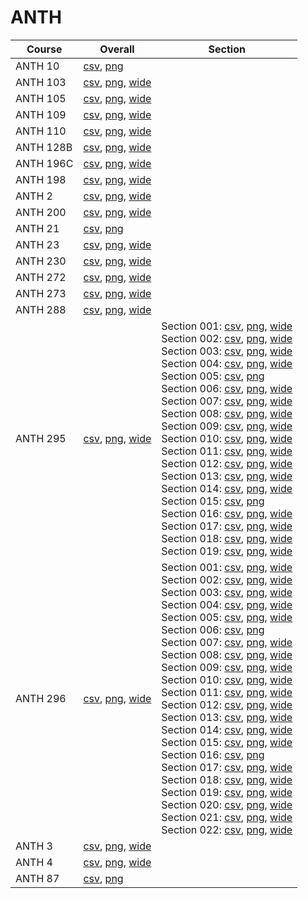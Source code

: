 # ANTH

| Course | Overall | Section |
| ------ | ------- | ------- |
| ANTH 10 | [csv](https://github.com/UCSD-Historical-Enrollment-Data/2025Spring/blob/main/overall/ANTH%2010.csv), [png](https://raw.githubusercontent.com/UCSD-Historical-Enrollment-Data/2025Spring/main/plot_overall/ANTH%2010.png) |  |
| ANTH 103 | [csv](https://github.com/UCSD-Historical-Enrollment-Data/2025Spring/blob/main/overall/ANTH%20103.csv), [png](https://raw.githubusercontent.com/UCSD-Historical-Enrollment-Data/2025Spring/main/plot_overall/ANTH%20103.png), [wide](https://raw.githubusercontent.com/UCSD-Historical-Enrollment-Data/2025Spring/main/plot_overall_wide/ANTH%20103.png) |  |
| ANTH 105 | [csv](https://github.com/UCSD-Historical-Enrollment-Data/2025Spring/blob/main/overall/ANTH%20105.csv), [png](https://raw.githubusercontent.com/UCSD-Historical-Enrollment-Data/2025Spring/main/plot_overall/ANTH%20105.png), [wide](https://raw.githubusercontent.com/UCSD-Historical-Enrollment-Data/2025Spring/main/plot_overall_wide/ANTH%20105.png) |  |
| ANTH 109 | [csv](https://github.com/UCSD-Historical-Enrollment-Data/2025Spring/blob/main/overall/ANTH%20109.csv), [png](https://raw.githubusercontent.com/UCSD-Historical-Enrollment-Data/2025Spring/main/plot_overall/ANTH%20109.png), [wide](https://raw.githubusercontent.com/UCSD-Historical-Enrollment-Data/2025Spring/main/plot_overall_wide/ANTH%20109.png) |  |
| ANTH 110 | [csv](https://github.com/UCSD-Historical-Enrollment-Data/2025Spring/blob/main/overall/ANTH%20110.csv), [png](https://raw.githubusercontent.com/UCSD-Historical-Enrollment-Data/2025Spring/main/plot_overall/ANTH%20110.png), [wide](https://raw.githubusercontent.com/UCSD-Historical-Enrollment-Data/2025Spring/main/plot_overall_wide/ANTH%20110.png) |  |
| ANTH 128B | [csv](https://github.com/UCSD-Historical-Enrollment-Data/2025Spring/blob/main/overall/ANTH%20128B.csv), [png](https://raw.githubusercontent.com/UCSD-Historical-Enrollment-Data/2025Spring/main/plot_overall/ANTH%20128B.png), [wide](https://raw.githubusercontent.com/UCSD-Historical-Enrollment-Data/2025Spring/main/plot_overall_wide/ANTH%20128B.png) |  |
| ANTH 196C | [csv](https://github.com/UCSD-Historical-Enrollment-Data/2025Spring/blob/main/overall/ANTH%20196C.csv), [png](https://raw.githubusercontent.com/UCSD-Historical-Enrollment-Data/2025Spring/main/plot_overall/ANTH%20196C.png), [wide](https://raw.githubusercontent.com/UCSD-Historical-Enrollment-Data/2025Spring/main/plot_overall_wide/ANTH%20196C.png) |  |
| ANTH 198 | [csv](https://github.com/UCSD-Historical-Enrollment-Data/2025Spring/blob/main/overall/ANTH%20198.csv), [png](https://raw.githubusercontent.com/UCSD-Historical-Enrollment-Data/2025Spring/main/plot_overall/ANTH%20198.png), [wide](https://raw.githubusercontent.com/UCSD-Historical-Enrollment-Data/2025Spring/main/plot_overall_wide/ANTH%20198.png) |  |
| ANTH 2 | [csv](https://github.com/UCSD-Historical-Enrollment-Data/2025Spring/blob/main/overall/ANTH%202.csv), [png](https://raw.githubusercontent.com/UCSD-Historical-Enrollment-Data/2025Spring/main/plot_overall/ANTH%202.png), [wide](https://raw.githubusercontent.com/UCSD-Historical-Enrollment-Data/2025Spring/main/plot_overall_wide/ANTH%202.png) |  |
| ANTH 200 | [csv](https://github.com/UCSD-Historical-Enrollment-Data/2025Spring/blob/main/overall/ANTH%20200.csv), [png](https://raw.githubusercontent.com/UCSD-Historical-Enrollment-Data/2025Spring/main/plot_overall/ANTH%20200.png), [wide](https://raw.githubusercontent.com/UCSD-Historical-Enrollment-Data/2025Spring/main/plot_overall_wide/ANTH%20200.png) |  |
| ANTH 21 | [csv](https://github.com/UCSD-Historical-Enrollment-Data/2025Spring/blob/main/overall/ANTH%2021.csv), [png](https://raw.githubusercontent.com/UCSD-Historical-Enrollment-Data/2025Spring/main/plot_overall/ANTH%2021.png) |  |
| ANTH 23 | [csv](https://github.com/UCSD-Historical-Enrollment-Data/2025Spring/blob/main/overall/ANTH%2023.csv), [png](https://raw.githubusercontent.com/UCSD-Historical-Enrollment-Data/2025Spring/main/plot_overall/ANTH%2023.png), [wide](https://raw.githubusercontent.com/UCSD-Historical-Enrollment-Data/2025Spring/main/plot_overall_wide/ANTH%2023.png) |  |
| ANTH 230 | [csv](https://github.com/UCSD-Historical-Enrollment-Data/2025Spring/blob/main/overall/ANTH%20230.csv), [png](https://raw.githubusercontent.com/UCSD-Historical-Enrollment-Data/2025Spring/main/plot_overall/ANTH%20230.png), [wide](https://raw.githubusercontent.com/UCSD-Historical-Enrollment-Data/2025Spring/main/plot_overall_wide/ANTH%20230.png) |  |
| ANTH 272 | [csv](https://github.com/UCSD-Historical-Enrollment-Data/2025Spring/blob/main/overall/ANTH%20272.csv), [png](https://raw.githubusercontent.com/UCSD-Historical-Enrollment-Data/2025Spring/main/plot_overall/ANTH%20272.png), [wide](https://raw.githubusercontent.com/UCSD-Historical-Enrollment-Data/2025Spring/main/plot_overall_wide/ANTH%20272.png) |  |
| ANTH 273 | [csv](https://github.com/UCSD-Historical-Enrollment-Data/2025Spring/blob/main/overall/ANTH%20273.csv), [png](https://raw.githubusercontent.com/UCSD-Historical-Enrollment-Data/2025Spring/main/plot_overall/ANTH%20273.png), [wide](https://raw.githubusercontent.com/UCSD-Historical-Enrollment-Data/2025Spring/main/plot_overall_wide/ANTH%20273.png) |  |
| ANTH 288 | [csv](https://github.com/UCSD-Historical-Enrollment-Data/2025Spring/blob/main/overall/ANTH%20288.csv), [png](https://raw.githubusercontent.com/UCSD-Historical-Enrollment-Data/2025Spring/main/plot_overall/ANTH%20288.png), [wide](https://raw.githubusercontent.com/UCSD-Historical-Enrollment-Data/2025Spring/main/plot_overall_wide/ANTH%20288.png) |  |
| ANTH 295 | [csv](https://github.com/UCSD-Historical-Enrollment-Data/2025Spring/blob/main/overall/ANTH%20295.csv), [png](https://raw.githubusercontent.com/UCSD-Historical-Enrollment-Data/2025Spring/main/plot_overall/ANTH%20295.png), [wide](https://raw.githubusercontent.com/UCSD-Historical-Enrollment-Data/2025Spring/main/plot_overall_wide/ANTH%20295.png) | Section 001: [csv](https://github.com/UCSD-Historical-Enrollment-Data/2025Spring/blob/main/section/ANTH%20295_001.csv), [png](https://raw.githubusercontent.com/UCSD-Historical-Enrollment-Data/2025Spring/main/plot_section/ANTH%20295_001.png), [wide](https://raw.githubusercontent.com/UCSD-Historical-Enrollment-Data/2025Spring/main/plot_section_wide/ANTH%20295_001.png)<br>Section 002: [csv](https://github.com/UCSD-Historical-Enrollment-Data/2025Spring/blob/main/section/ANTH%20295_002.csv), [png](https://raw.githubusercontent.com/UCSD-Historical-Enrollment-Data/2025Spring/main/plot_section/ANTH%20295_002.png), [wide](https://raw.githubusercontent.com/UCSD-Historical-Enrollment-Data/2025Spring/main/plot_section_wide/ANTH%20295_002.png)<br>Section 003: [csv](https://github.com/UCSD-Historical-Enrollment-Data/2025Spring/blob/main/section/ANTH%20295_003.csv), [png](https://raw.githubusercontent.com/UCSD-Historical-Enrollment-Data/2025Spring/main/plot_section/ANTH%20295_003.png), [wide](https://raw.githubusercontent.com/UCSD-Historical-Enrollment-Data/2025Spring/main/plot_section_wide/ANTH%20295_003.png)<br>Section 004: [csv](https://github.com/UCSD-Historical-Enrollment-Data/2025Spring/blob/main/section/ANTH%20295_004.csv), [png](https://raw.githubusercontent.com/UCSD-Historical-Enrollment-Data/2025Spring/main/plot_section/ANTH%20295_004.png), [wide](https://raw.githubusercontent.com/UCSD-Historical-Enrollment-Data/2025Spring/main/plot_section_wide/ANTH%20295_004.png)<br>Section 005: [csv](https://github.com/UCSD-Historical-Enrollment-Data/2025Spring/blob/main/section/ANTH%20295_005.csv), [png](https://raw.githubusercontent.com/UCSD-Historical-Enrollment-Data/2025Spring/main/plot_section/ANTH%20295_005.png)<br>Section 006: [csv](https://github.com/UCSD-Historical-Enrollment-Data/2025Spring/blob/main/section/ANTH%20295_006.csv), [png](https://raw.githubusercontent.com/UCSD-Historical-Enrollment-Data/2025Spring/main/plot_section/ANTH%20295_006.png), [wide](https://raw.githubusercontent.com/UCSD-Historical-Enrollment-Data/2025Spring/main/plot_section_wide/ANTH%20295_006.png)<br>Section 007: [csv](https://github.com/UCSD-Historical-Enrollment-Data/2025Spring/blob/main/section/ANTH%20295_007.csv), [png](https://raw.githubusercontent.com/UCSD-Historical-Enrollment-Data/2025Spring/main/plot_section/ANTH%20295_007.png), [wide](https://raw.githubusercontent.com/UCSD-Historical-Enrollment-Data/2025Spring/main/plot_section_wide/ANTH%20295_007.png)<br>Section 008: [csv](https://github.com/UCSD-Historical-Enrollment-Data/2025Spring/blob/main/section/ANTH%20295_008.csv), [png](https://raw.githubusercontent.com/UCSD-Historical-Enrollment-Data/2025Spring/main/plot_section/ANTH%20295_008.png), [wide](https://raw.githubusercontent.com/UCSD-Historical-Enrollment-Data/2025Spring/main/plot_section_wide/ANTH%20295_008.png)<br>Section 009: [csv](https://github.com/UCSD-Historical-Enrollment-Data/2025Spring/blob/main/section/ANTH%20295_009.csv), [png](https://raw.githubusercontent.com/UCSD-Historical-Enrollment-Data/2025Spring/main/plot_section/ANTH%20295_009.png), [wide](https://raw.githubusercontent.com/UCSD-Historical-Enrollment-Data/2025Spring/main/plot_section_wide/ANTH%20295_009.png)<br>Section 010: [csv](https://github.com/UCSD-Historical-Enrollment-Data/2025Spring/blob/main/section/ANTH%20295_010.csv), [png](https://raw.githubusercontent.com/UCSD-Historical-Enrollment-Data/2025Spring/main/plot_section/ANTH%20295_010.png), [wide](https://raw.githubusercontent.com/UCSD-Historical-Enrollment-Data/2025Spring/main/plot_section_wide/ANTH%20295_010.png)<br>Section 011: [csv](https://github.com/UCSD-Historical-Enrollment-Data/2025Spring/blob/main/section/ANTH%20295_011.csv), [png](https://raw.githubusercontent.com/UCSD-Historical-Enrollment-Data/2025Spring/main/plot_section/ANTH%20295_011.png), [wide](https://raw.githubusercontent.com/UCSD-Historical-Enrollment-Data/2025Spring/main/plot_section_wide/ANTH%20295_011.png)<br>Section 012: [csv](https://github.com/UCSD-Historical-Enrollment-Data/2025Spring/blob/main/section/ANTH%20295_012.csv), [png](https://raw.githubusercontent.com/UCSD-Historical-Enrollment-Data/2025Spring/main/plot_section/ANTH%20295_012.png), [wide](https://raw.githubusercontent.com/UCSD-Historical-Enrollment-Data/2025Spring/main/plot_section_wide/ANTH%20295_012.png)<br>Section 013: [csv](https://github.com/UCSD-Historical-Enrollment-Data/2025Spring/blob/main/section/ANTH%20295_013.csv), [png](https://raw.githubusercontent.com/UCSD-Historical-Enrollment-Data/2025Spring/main/plot_section/ANTH%20295_013.png), [wide](https://raw.githubusercontent.com/UCSD-Historical-Enrollment-Data/2025Spring/main/plot_section_wide/ANTH%20295_013.png)<br>Section 014: [csv](https://github.com/UCSD-Historical-Enrollment-Data/2025Spring/blob/main/section/ANTH%20295_014.csv), [png](https://raw.githubusercontent.com/UCSD-Historical-Enrollment-Data/2025Spring/main/plot_section/ANTH%20295_014.png), [wide](https://raw.githubusercontent.com/UCSD-Historical-Enrollment-Data/2025Spring/main/plot_section_wide/ANTH%20295_014.png)<br>Section 015: [csv](https://github.com/UCSD-Historical-Enrollment-Data/2025Spring/blob/main/section/ANTH%20295_015.csv), [png](https://raw.githubusercontent.com/UCSD-Historical-Enrollment-Data/2025Spring/main/plot_section/ANTH%20295_015.png)<br>Section 016: [csv](https://github.com/UCSD-Historical-Enrollment-Data/2025Spring/blob/main/section/ANTH%20295_016.csv), [png](https://raw.githubusercontent.com/UCSD-Historical-Enrollment-Data/2025Spring/main/plot_section/ANTH%20295_016.png), [wide](https://raw.githubusercontent.com/UCSD-Historical-Enrollment-Data/2025Spring/main/plot_section_wide/ANTH%20295_016.png)<br>Section 017: [csv](https://github.com/UCSD-Historical-Enrollment-Data/2025Spring/blob/main/section/ANTH%20295_017.csv), [png](https://raw.githubusercontent.com/UCSD-Historical-Enrollment-Data/2025Spring/main/plot_section/ANTH%20295_017.png), [wide](https://raw.githubusercontent.com/UCSD-Historical-Enrollment-Data/2025Spring/main/plot_section_wide/ANTH%20295_017.png)<br>Section 018: [csv](https://github.com/UCSD-Historical-Enrollment-Data/2025Spring/blob/main/section/ANTH%20295_018.csv), [png](https://raw.githubusercontent.com/UCSD-Historical-Enrollment-Data/2025Spring/main/plot_section/ANTH%20295_018.png), [wide](https://raw.githubusercontent.com/UCSD-Historical-Enrollment-Data/2025Spring/main/plot_section_wide/ANTH%20295_018.png)<br>Section 019: [csv](https://github.com/UCSD-Historical-Enrollment-Data/2025Spring/blob/main/section/ANTH%20295_019.csv), [png](https://raw.githubusercontent.com/UCSD-Historical-Enrollment-Data/2025Spring/main/plot_section/ANTH%20295_019.png), [wide](https://raw.githubusercontent.com/UCSD-Historical-Enrollment-Data/2025Spring/main/plot_section_wide/ANTH%20295_019.png) |
| ANTH 296 | [csv](https://github.com/UCSD-Historical-Enrollment-Data/2025Spring/blob/main/overall/ANTH%20296.csv), [png](https://raw.githubusercontent.com/UCSD-Historical-Enrollment-Data/2025Spring/main/plot_overall/ANTH%20296.png), [wide](https://raw.githubusercontent.com/UCSD-Historical-Enrollment-Data/2025Spring/main/plot_overall_wide/ANTH%20296.png) | Section 001: [csv](https://github.com/UCSD-Historical-Enrollment-Data/2025Spring/blob/main/section/ANTH%20296_001.csv), [png](https://raw.githubusercontent.com/UCSD-Historical-Enrollment-Data/2025Spring/main/plot_section/ANTH%20296_001.png), [wide](https://raw.githubusercontent.com/UCSD-Historical-Enrollment-Data/2025Spring/main/plot_section_wide/ANTH%20296_001.png)<br>Section 002: [csv](https://github.com/UCSD-Historical-Enrollment-Data/2025Spring/blob/main/section/ANTH%20296_002.csv), [png](https://raw.githubusercontent.com/UCSD-Historical-Enrollment-Data/2025Spring/main/plot_section/ANTH%20296_002.png), [wide](https://raw.githubusercontent.com/UCSD-Historical-Enrollment-Data/2025Spring/main/plot_section_wide/ANTH%20296_002.png)<br>Section 003: [csv](https://github.com/UCSD-Historical-Enrollment-Data/2025Spring/blob/main/section/ANTH%20296_003.csv), [png](https://raw.githubusercontent.com/UCSD-Historical-Enrollment-Data/2025Spring/main/plot_section/ANTH%20296_003.png), [wide](https://raw.githubusercontent.com/UCSD-Historical-Enrollment-Data/2025Spring/main/plot_section_wide/ANTH%20296_003.png)<br>Section 004: [csv](https://github.com/UCSD-Historical-Enrollment-Data/2025Spring/blob/main/section/ANTH%20296_004.csv), [png](https://raw.githubusercontent.com/UCSD-Historical-Enrollment-Data/2025Spring/main/plot_section/ANTH%20296_004.png), [wide](https://raw.githubusercontent.com/UCSD-Historical-Enrollment-Data/2025Spring/main/plot_section_wide/ANTH%20296_004.png)<br>Section 005: [csv](https://github.com/UCSD-Historical-Enrollment-Data/2025Spring/blob/main/section/ANTH%20296_005.csv), [png](https://raw.githubusercontent.com/UCSD-Historical-Enrollment-Data/2025Spring/main/plot_section/ANTH%20296_005.png), [wide](https://raw.githubusercontent.com/UCSD-Historical-Enrollment-Data/2025Spring/main/plot_section_wide/ANTH%20296_005.png)<br>Section 006: [csv](https://github.com/UCSD-Historical-Enrollment-Data/2025Spring/blob/main/section/ANTH%20296_006.csv), [png](https://raw.githubusercontent.com/UCSD-Historical-Enrollment-Data/2025Spring/main/plot_section/ANTH%20296_006.png)<br>Section 007: [csv](https://github.com/UCSD-Historical-Enrollment-Data/2025Spring/blob/main/section/ANTH%20296_007.csv), [png](https://raw.githubusercontent.com/UCSD-Historical-Enrollment-Data/2025Spring/main/plot_section/ANTH%20296_007.png), [wide](https://raw.githubusercontent.com/UCSD-Historical-Enrollment-Data/2025Spring/main/plot_section_wide/ANTH%20296_007.png)<br>Section 008: [csv](https://github.com/UCSD-Historical-Enrollment-Data/2025Spring/blob/main/section/ANTH%20296_008.csv), [png](https://raw.githubusercontent.com/UCSD-Historical-Enrollment-Data/2025Spring/main/plot_section/ANTH%20296_008.png), [wide](https://raw.githubusercontent.com/UCSD-Historical-Enrollment-Data/2025Spring/main/plot_section_wide/ANTH%20296_008.png)<br>Section 009: [csv](https://github.com/UCSD-Historical-Enrollment-Data/2025Spring/blob/main/section/ANTH%20296_009.csv), [png](https://raw.githubusercontent.com/UCSD-Historical-Enrollment-Data/2025Spring/main/plot_section/ANTH%20296_009.png), [wide](https://raw.githubusercontent.com/UCSD-Historical-Enrollment-Data/2025Spring/main/plot_section_wide/ANTH%20296_009.png)<br>Section 010: [csv](https://github.com/UCSD-Historical-Enrollment-Data/2025Spring/blob/main/section/ANTH%20296_010.csv), [png](https://raw.githubusercontent.com/UCSD-Historical-Enrollment-Data/2025Spring/main/plot_section/ANTH%20296_010.png), [wide](https://raw.githubusercontent.com/UCSD-Historical-Enrollment-Data/2025Spring/main/plot_section_wide/ANTH%20296_010.png)<br>Section 011: [csv](https://github.com/UCSD-Historical-Enrollment-Data/2025Spring/blob/main/section/ANTH%20296_011.csv), [png](https://raw.githubusercontent.com/UCSD-Historical-Enrollment-Data/2025Spring/main/plot_section/ANTH%20296_011.png), [wide](https://raw.githubusercontent.com/UCSD-Historical-Enrollment-Data/2025Spring/main/plot_section_wide/ANTH%20296_011.png)<br>Section 012: [csv](https://github.com/UCSD-Historical-Enrollment-Data/2025Spring/blob/main/section/ANTH%20296_012.csv), [png](https://raw.githubusercontent.com/UCSD-Historical-Enrollment-Data/2025Spring/main/plot_section/ANTH%20296_012.png), [wide](https://raw.githubusercontent.com/UCSD-Historical-Enrollment-Data/2025Spring/main/plot_section_wide/ANTH%20296_012.png)<br>Section 013: [csv](https://github.com/UCSD-Historical-Enrollment-Data/2025Spring/blob/main/section/ANTH%20296_013.csv), [png](https://raw.githubusercontent.com/UCSD-Historical-Enrollment-Data/2025Spring/main/plot_section/ANTH%20296_013.png), [wide](https://raw.githubusercontent.com/UCSD-Historical-Enrollment-Data/2025Spring/main/plot_section_wide/ANTH%20296_013.png)<br>Section 014: [csv](https://github.com/UCSD-Historical-Enrollment-Data/2025Spring/blob/main/section/ANTH%20296_014.csv), [png](https://raw.githubusercontent.com/UCSD-Historical-Enrollment-Data/2025Spring/main/plot_section/ANTH%20296_014.png), [wide](https://raw.githubusercontent.com/UCSD-Historical-Enrollment-Data/2025Spring/main/plot_section_wide/ANTH%20296_014.png)<br>Section 015: [csv](https://github.com/UCSD-Historical-Enrollment-Data/2025Spring/blob/main/section/ANTH%20296_015.csv), [png](https://raw.githubusercontent.com/UCSD-Historical-Enrollment-Data/2025Spring/main/plot_section/ANTH%20296_015.png), [wide](https://raw.githubusercontent.com/UCSD-Historical-Enrollment-Data/2025Spring/main/plot_section_wide/ANTH%20296_015.png)<br>Section 016: [csv](https://github.com/UCSD-Historical-Enrollment-Data/2025Spring/blob/main/section/ANTH%20296_016.csv), [png](https://raw.githubusercontent.com/UCSD-Historical-Enrollment-Data/2025Spring/main/plot_section/ANTH%20296_016.png)<br>Section 017: [csv](https://github.com/UCSD-Historical-Enrollment-Data/2025Spring/blob/main/section/ANTH%20296_017.csv), [png](https://raw.githubusercontent.com/UCSD-Historical-Enrollment-Data/2025Spring/main/plot_section/ANTH%20296_017.png), [wide](https://raw.githubusercontent.com/UCSD-Historical-Enrollment-Data/2025Spring/main/plot_section_wide/ANTH%20296_017.png)<br>Section 018: [csv](https://github.com/UCSD-Historical-Enrollment-Data/2025Spring/blob/main/section/ANTH%20296_018.csv), [png](https://raw.githubusercontent.com/UCSD-Historical-Enrollment-Data/2025Spring/main/plot_section/ANTH%20296_018.png), [wide](https://raw.githubusercontent.com/UCSD-Historical-Enrollment-Data/2025Spring/main/plot_section_wide/ANTH%20296_018.png)<br>Section 019: [csv](https://github.com/UCSD-Historical-Enrollment-Data/2025Spring/blob/main/section/ANTH%20296_019.csv), [png](https://raw.githubusercontent.com/UCSD-Historical-Enrollment-Data/2025Spring/main/plot_section/ANTH%20296_019.png), [wide](https://raw.githubusercontent.com/UCSD-Historical-Enrollment-Data/2025Spring/main/plot_section_wide/ANTH%20296_019.png)<br>Section 020: [csv](https://github.com/UCSD-Historical-Enrollment-Data/2025Spring/blob/main/section/ANTH%20296_020.csv), [png](https://raw.githubusercontent.com/UCSD-Historical-Enrollment-Data/2025Spring/main/plot_section/ANTH%20296_020.png), [wide](https://raw.githubusercontent.com/UCSD-Historical-Enrollment-Data/2025Spring/main/plot_section_wide/ANTH%20296_020.png)<br>Section 021: [csv](https://github.com/UCSD-Historical-Enrollment-Data/2025Spring/blob/main/section/ANTH%20296_021.csv), [png](https://raw.githubusercontent.com/UCSD-Historical-Enrollment-Data/2025Spring/main/plot_section/ANTH%20296_021.png), [wide](https://raw.githubusercontent.com/UCSD-Historical-Enrollment-Data/2025Spring/main/plot_section_wide/ANTH%20296_021.png)<br>Section 022: [csv](https://github.com/UCSD-Historical-Enrollment-Data/2025Spring/blob/main/section/ANTH%20296_022.csv), [png](https://raw.githubusercontent.com/UCSD-Historical-Enrollment-Data/2025Spring/main/plot_section/ANTH%20296_022.png), [wide](https://raw.githubusercontent.com/UCSD-Historical-Enrollment-Data/2025Spring/main/plot_section_wide/ANTH%20296_022.png) |
| ANTH 3 | [csv](https://github.com/UCSD-Historical-Enrollment-Data/2025Spring/blob/main/overall/ANTH%203.csv), [png](https://raw.githubusercontent.com/UCSD-Historical-Enrollment-Data/2025Spring/main/plot_overall/ANTH%203.png), [wide](https://raw.githubusercontent.com/UCSD-Historical-Enrollment-Data/2025Spring/main/plot_overall_wide/ANTH%203.png) |  |
| ANTH 4 | [csv](https://github.com/UCSD-Historical-Enrollment-Data/2025Spring/blob/main/overall/ANTH%204.csv), [png](https://raw.githubusercontent.com/UCSD-Historical-Enrollment-Data/2025Spring/main/plot_overall/ANTH%204.png), [wide](https://raw.githubusercontent.com/UCSD-Historical-Enrollment-Data/2025Spring/main/plot_overall_wide/ANTH%204.png) |  |
| ANTH 87 | [csv](https://github.com/UCSD-Historical-Enrollment-Data/2025Spring/blob/main/overall/ANTH%2087.csv), [png](https://raw.githubusercontent.com/UCSD-Historical-Enrollment-Data/2025Spring/main/plot_overall/ANTH%2087.png) |  |
